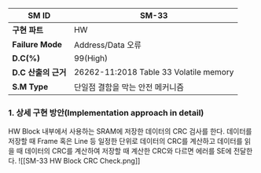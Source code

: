 
| **SM ID**          | SM-33                                  |
| ------------------ | -------------------------------------- |
| **구현 파트**          | HW                                     |
| **Failure Mode**   | Address/Data 오류                        |
| **D.C(%)**         | 99(High)                               |
| **D.C** **산출의 근거** | 26262-11:2018 Table 33 Volatile memory |
| **S.M Type**       | 단일점 결함을 막는 안전 메커니즘                     |
### 1. 상세 구현 방안(Implementation approach in detail)
HW Block 내부에서 사용하는 SRAM에 저장한 데이터의 CRC 검사를 한다. 데이터를 저장할 때 Frame 혹은 Line 등 일정한 단위로 데이터의 CRC를 계산하고 데이터를 읽을 때 데이터의 CRC를 계산하여 저장할 때 계산한 CRC와 다르면 에러를 SE에 전달한다.
![[SM-33 HW Block CRC Check.png]]